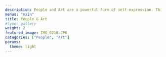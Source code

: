 ```yaml
---
description: People and Art are a powerful form of self-expression. This category documents style through inspiring shots of street fashion, skincare products, avant-garde editorial photographs, and more.
menus: "main"
title: People & Art
#type: gallery
weight: 2
featured_image: IMG_0218.JPG
categories: ["People", "Art"]
params:
  theme: light
---
```

